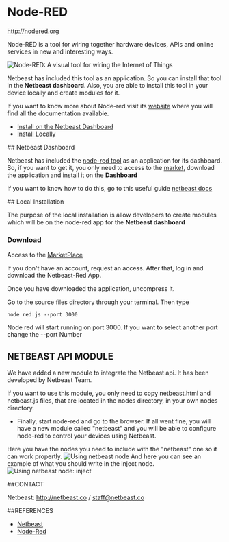 # Node-RED

http://nodered.org

Node-RED is a tool for wiring together hardware devices, APIs and online services in new and interesting ways.

![Node-RED: A visual tool for wiring the Internet of Things](http://nodered.org/images/node-red-screenshot.png)

Netbeast has included this tool as an application. So you can install that tool in the **Netbeast dashboard**. Also, you are able to install this tool in your device locally and create modules for it. 

If you want to know more about Node-red visit its [website](http://nodered.org) where you will find all the documentation available.

* [Install on the Netbeast Dashboard](#Dashboard)
* [Install Locally](#Local)

<a name="Dashboard">
## Netbeast Dashboard

Netbeast has included the [node-red tool](http://nodered.org) as an application for its dashboard. So, if you want to get it, you only need to access to the [market](http://market.netbeast.co/#/), download the application and install it on the **Dashboard**

If you want to know how to do this, go to this useful guide [netbeast docs](http://docs.netbeast.co)


<a name="Local">
## Local Installation

The purpose of the local installation is allow developers to create modules which will be on the node-red app for the **Netbeast dashboard**

### Download

Access to the [MarketPlace](https://market.netbeast.co/#/)

If you don't have an account, request an access. After that, log in and download the Netbeast-Red App.

Once you have downloaded the application, uncompress it.

Go to the source files directory through your terminal. Then type 
```
node red.js --port 3000
```

Node red will start running on port 3000. If you want to select another port change the --port Number

## NETBEAST API MODULE
We have added a new module to integrate the Netbeast api. It has been developed by Netbeast Team.

If you want to use this module, you only need to copy netbeast.html and netbeast.js files, that are located in the nodes directory, in your own nodes directory.

* Finally, start node-red and go to the browser. If all went fine, you will have a new module called "netbeast" and you will be able to configure node-red to control your devices using Netbeast.

Here you have the nodes you need to include with the "netbeast" one so it can work propertly.
![Using netbeast node](http://github.com/netbeast/beast-red/nodes_screenshot.png)
And here you can see an example of what you should write in the inject node.
![Using netbeast node: inject](http://github.com/netbeast/beast-red/inject_screenshot.png)

##CONTACT

Netbeast: http://netbeast.co / staff@netbeast.co

##REFERENCES

- [Netbeast](http://netbeast.co)
- [Node-Red](http://nodered.org)
